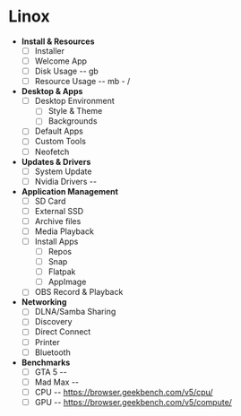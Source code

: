 # Linox

- **Install & Resources**
  - [ ] Installer
  - [ ] Welcome App
  - [ ] Disk Usage -- gb
  - [ ] Resource Usage -- mb - /
- **Desktop & Apps**
  - [ ] Desktop Environment
    - [ ] Style & Theme
    - [ ] Backgrounds
  - [ ] Default Apps
  - [ ] Custom Tools
  - [ ] Neofetch
- **Updates & Drivers**
  - [ ] System Update
  - [ ] Nvidia Drivers -- 
- **Application Management**
  - [ ] SD Card
  - [ ] External SSD
  - [ ] Archive files
  - [ ] Media Playback
  - [ ] Install Apps
    - [ ] Repos
    - [ ] Snap
    - [ ] Flatpak
    - [ ] AppImage
  - [ ] OBS Record & Playback
- **Networking**
  - [ ] DLNA/Samba Sharing
  - [ ] Discovery
  - [ ] Direct Connect
  - [ ] Printer
  - [ ] Bluetooth
- **Benchmarks**
  - [ ] GTA 5 -- 
  - [ ] Mad Max -- 
  - [ ] CPU -- https://browser.geekbench.com/v5/cpu/
  - [ ] GPU -- https://browser.geekbench.com/v5/compute/

